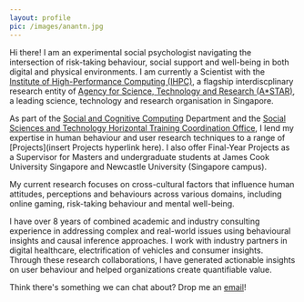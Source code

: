 ```yaml
---
layout: profile
pic: /images/anantn.jpg
---
```


Hi there! I am an experimental social psychologist navigating the intersection of risk-taking behaviour, social support and well-being in both digital and physical environments. I am currently a Scientist with the [Institute of High-Performance Computing (IHPC)](https://www.a-star.edu.sg/ihpc), a flagship interdiscplinary research entity of [Agency for Science, Technology and Research (A*STAR)](https://www.a-star.edu.sg/), a leading science, technology and research organisation in Singapore.  

As part of the [Social and Cognitive Computing](https://www.a-star.edu.sg/ihpc/ihpc-research-capabilities/social-cognitive-computing) Department and the [Social Sciences and Technology Horizontal Training Coordination Office](https://www.a-star.edu.sg/htco/sst), I lend my expertise in human behaviour and user research techniques to a range of [Projects](insert Projects hyperlink here). I also offer Final-Year Projects as a Supervisor for Masters and undergraduate students at James Cook University Singapore and Newcastle University (Singapore campus). 

My current research focuses on cross-cultural factors that influence human attitudes, perceptions and behaviours across various domains, including online gaming, risk-taking behaviour and mental well-being. 

I have over 8 years of combined academic and industry consulting experience in addressing complex and real-world issues using behavioural insights and causal inference approaches. I work with industry partners in digital healthcare, electrification of vehicles and consumer insights. Through these research collaborations, I have generated actionable insights on user behaviour and helped organizations create quantifiable value. 

Think there's something we can chat about? Drop me an [email](mailto:nandini.anant@gmail.com)! 
 



